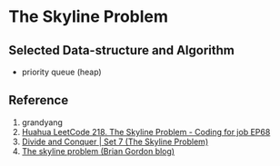 # The Skyline Problem

## Selected Data-structure and Algorithm

- priority queue (heap)

## Reference

1. grandyang
2. [Huahua LeetCode 218. The Skyline Problem - Coding for job EP68](https://youtu.be/8Kd-Tn_Rz7s)
3. [Divide and Conquer | Set 7 (The Skyline Problem)](https://www.geeksforgeeks.org/divide-and-conquer-set-7-the-skyline-problem/)
4. [The skyline problem (Brian Gordon blog)](https://briangordon.github.io/2014/08/the-skyline-problem.html)
